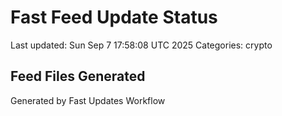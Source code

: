 # Fast Feed Update Status
Last updated: Sun Sep  7 17:58:08 UTC 2025
Categories: crypto

## Feed Files Generated

Generated by Fast Updates Workflow
